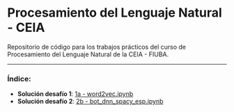 # Procesamiento del Lenguaje Natural - CEIA
Repositorio de código para los trabajos prácticos del curso de Procesamiento del Lenguaje Natural de la CEIA - FIUBA.
***
### Índice:
- **Solución desafío 1**: [1a - word2vec.ipynb](https://github.com/ldidone/procesamiento_lenguaje_natural_CEIA_TP/blob/main/Desaf%C3%ADo%201/1a%20-%20word2vec.ipynb)
- **Solución desafío 2**: [2b - bot_dnn_spacy_esp.ipynb](https://github.com/ldidone/procesamiento_lenguaje_natural_CEIA_TP/blob/main/Desaf%C3%ADo%202/2b%20-%20bot_dnn_spacy_esp.ipynb)
